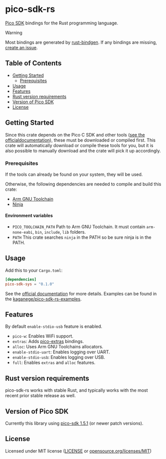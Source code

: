 # pico-sdk-rs

[Pico SDK](https://github.com/raspberrypi/pico-sdk) bindings for the Rust
programming language.

> [!WARNING]
> Most bindings are generated by
> [rust-bindgen](https://rust-lang.github.io/rust-bindgen). If any bindings are
> missing, [create an issue](https://github.com/kaganege/pico-sdk-sys/issues/new).

## Table of Contents

- [Getting Started](#getting-started)
  - [Prerequisites](#prerequisites)
- [Usage](#usage)
- [Features](#features)
- [Rust version requirements](#rust-version-requirements)
- [Version of Pico SDK](#version-of-pico-sdk)
- [License](#license)

## Getting Started

Since this crate depends on the Pico C SDK and other tools
([see the officialdocumentation](https://rptl.io/pico-c-sdk)), these must be
downloaded or compiled first. This crate will automatically download or compile
these tools for you, but it is also possible to manually download and the crate
will pick it up accordingly.

### Prerequisites

If the tools can already be found on your system, they will be used.

Otherwise, the following dependencies are needed to compile and build this crate:

- [Arm GNU Toolchain](https://developer.arm.com/Tools%20and%20Software/GNU%20Toolchain)
- [Ninja](https://ninja-build.org)

#### Environment variables

- `PICO_TOOLCHAIN_PATH` Path to Arm GNU Toolchain. It must contain
  `arm-none-eabi`, `bin`, `include`, `lib` folders.
- `PATH` This crate searches `ninja` in the PATH so be sure ninja is in the PATH.

## Usage

Add this to your `Cargo.toml`:

```toml
[dependencies]
pico-sdk-sys = "0.1.0"
```

See the [official documentation](https://rptl.io/pico-c-sdk) for more details.
Examples can be found in the
[kaganege/pico-sdk-rs-examples](https://github.com/kaganege/pico-sdk-rs-examples).

## Features

By default `enable-stdio-usb` feature is enabled.

- `pico-w`: Enables WiFi support.
- `extras`: Adds [pico-extras](https://github.com/raspberrypi/pico-extras) bindings.
- `alloc`: Uses Arm GNU Toolchains allocators.
- `enable-stdio-uart`: Enables logging over UART.
- `enable-stdio-usb`: Enables logging over USB.
- `full`: Enables `extras` and `alloc` features.

## Rust version requirements

pico-sdk-rs works with stable Rust, and typically works with the most recent
prior stable release as well.

## Version of Pico SDK

Currently this library using [pico-sdk 1.5.1](https://github.com/raspberrypi/pico-sdk/releases/tag/1.5.1)
(or newer patch versions).

## License

Licensed under MIT license ([LICENSE](LICENSE) or
[opensource.org/licenses/MIT](http://opensource.org/licenses/MIT))
